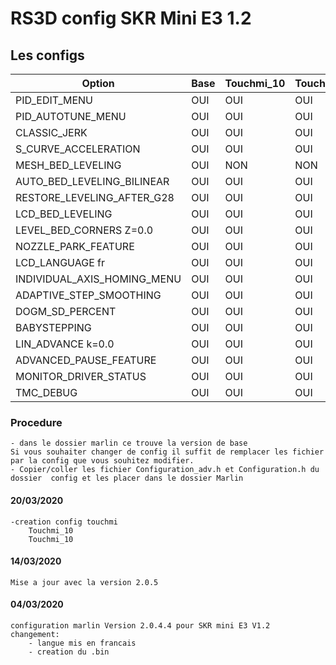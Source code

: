 # RS3D config SKR Mini E3 1.2

## Les configs

   
 Option                         |Base      |Touchmi_10|Touchmi_20|Bltouch
 -------------------------------|----------|----------|----------|----------
 PID_EDIT_MENU                  |   OUI    |   OUI    |   OUI    |   OUI    
 PID_AUTOTUNE_MENU              |   OUI    |   OUI    |   OUI    |   OUI    
 CLASSIC_JERK                   |   OUI    |   OUI    |   OUI    |   OUI    
 S_CURVE_ACCELERATION           |   OUI    |   OUI    |   OUI    |   OUI    
 MESH_BED_LEVELING              |   OUI    |   NON    |   NON    |   NON 
 AUTO_BED_LEVELING_BILINEAR     |   OUI    |   OUI    |   OUI    |   OUI    
 RESTORE_LEVELING_AFTER_G28     |   OUI    |   OUI    |   OUI    |   OUI    
 LCD_BED_LEVELING               |   OUI    |   OUI    |   OUI    |   OUI    
 LEVEL_BED_CORNERS Z=0.0        |   OUI    |   OUI    |   OUI    |   OUI    
 NOZZLE_PARK_FEATURE            |   OUI    |   OUI    |   OUI    |   OUI    
 LCD_LANGUAGE fr                |   OUI    |   OUI    |   OUI    |   OUI    
 INDIVIDUAL_AXIS_HOMING_MENU    |   OUI    |   OUI    |   OUI    |   OUI    
 ADAPTIVE_STEP_SMOOTHING        |   OUI    |   OUI    |   OUI    |   OUI    
 DOGM_SD_PERCENT                |   OUI    |   OUI    |   OUI    |   OUI
 BABYSTEPPING                   |   OUI    |   OUI    |   OUI    |   OUI
 LIN_ADVANCE k=0.0              |   OUI    |   OUI    |   OUI    |   OUI
 ADVANCED_PAUSE_FEATURE         |   OUI    |   OUI    |   OUI    |   OUI
 MONITOR_DRIVER_STATUS          |   OUI    |   OUI    |   OUI    |   OUI
 TMC_DEBUG                      |   OUI    |   OUI    |   OUI    |   OUI

### Procedure 
    - dans le dossier marlin ce trouve la version de base
    Si vous souhaiter changer de config il suffit de remplacer les fichier par la config que vous souhitez modifier. 
    - Copier/coller les fichier Configuration_adv.h et Configuration.h du dossier  config et les placer dans le dossier Marlin
    

#### 20/03/2020
    -creation config touchmi
        Touchmi_10
        Touchmi_10


#### 14/03/2020
    Mise a jour avec la version 2.0.5

#### 04/03/2020
    configuration marlin Version 2.0.4.4 pour SKR mini E3 V1.2 
    changement:
        - langue mis en francais
        - creation du .bin